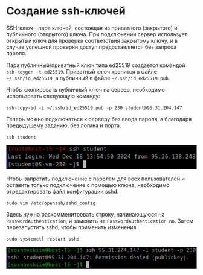 # Создание ssh-ключей
SSH-ключ - пара ключей, состоящая из приватного (закрытого) и публичного (открытого) ключа.
При подключении сервер использует открытый ключ для проверки соответствия закрытому ключу,
и в случае успешной проверки доступ предоставляется без запроса пароля.

Пара публичный/приватный ключ типа ed25519 создается командой `ssh-keygen -t ed25519`.
Приватный ключ хранится в файле `~/.ssh/id_ed25519`, а публичный в файле `~/.ssh/id_ed25519.pub`.

Чтобы скопировать публичный ключ на сервер, необходимо использовать следующую команду:
```
ssh-copy-id -i ~/.ssh/id_ed25519.pub -p 230 student@95.31.204.147
```
Теперь можно подключаться к серверу без ввода пароля, а благодаря предыдущему заданию, без логина и порта.
```
ssh student
```
![1.png](/solutions/SSH-3/screenshots/1.png)

Чтобы запретить подключение с паролем для всех пользователей и оставить только подключение с помощью ключа, необходимо отредактировать файл конфигурации sshd.
```
sudo vim /etc/openssh/sshd_config
```
Здесь нужно раскомменитровать строку, начинающуюся на `PasswordAuthentication`, и заменить на `PasswordAuthentication no`. 
Затем перезапустить sshd, чтобы применить изменения.
```
sudo systemctl restart sshd
```
![2.png](/solutions/SSH-3/screenshots/2.png)
